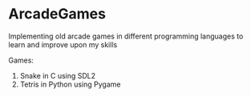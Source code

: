 # ArcadeGames

Implementing old arcade games in different programming languages to learn and improve upon my skills

Games: 
1. Snake in C using SDL2
2. Tetris in Python using Pygame
